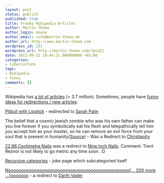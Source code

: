 ```yaml
---
layout: post
status: publish
published: true
title: Freaky Wikipedia Articles
author: Martin Thoma
author_login: moose
author_email: info@martin-thoma.de
author_url: http://www.martin-thoma.com
wordpress_id: 221
wordpress_url: http://martin-thoma.com/?p=221
date: 2011-09-21 19:44:21.000000000 +02:00
categories:
- Cyberculture
tags:
- Wikipedia
- funny
comments: []
---
```

Wikipedia has <a href="http://en.wikipedia.org/wiki/Special:Statistics" rel="nofollow">a lot of articles</a> (> 3.7 million). Sometimes, people have <a href="http://en.wikipedia.org/wiki/Wikipedia:Deleted_articles_with_freaky_titles" rel="nofollow">funny ideas for redirections / new articles</a>:

<a href="http://en.wikipedia.org/wiki/Wikipedia:Redirects_for_discussion/Log/2008_September_24#Pitbull_with_Lipstick_.E2.86.92_Sarah_Palin" rel="nofollow">Pitbull with Lipstick</a> - redirected to <a href="http://en.wikipedia.org/wiki/Sarah_Palin" rel="nofollow">Sarah Palin</a>

The belief that a cosmic jewish zombie who was his own father can make you live forever if you symbolically eat his flesh and telepathically tell him you accept him as your master, so he can remove an evil force from your soul that is present in humanity(<a href="http://en.wikipedia.org/w/index.php?title=Special:Log/delete&amp;page=The_belief_that_a_cosmic_jewish_zombie_who_was_his_own_father_can_make_you_live_forever_if_you_symbolically_eat_his_flesh_and_telepathically_tell_him_you_accept_him_as_your_master,_so_he_can_remove_an_evil_force_from_your_soul_that_is_present_in_humanity" rel="nofollow">Source</a>) - Was a Redirect to <a href="http://en.wikipedia.org/wiki/Christianity" rel="nofollow">Christianity</a>

<a href="http://en.wikipedia.org/w/index.php?title=Special:Log&amp;type=delete&amp;user=&amp;page=22.86+Centimetre+Nails" rel="nofollow">22.86 Centimetre Nails</a> was a redirect to <a href="http://en.wikipedia.org/wiki/Nine_Inch_Nails" rel="nofollow">Nine Inch Nails</a>.
Comment: Trent Reznor is not likely to go metric any time soon. :D

<a href="http://en.wikipedia.org/w/index.php?title=Special:Log&amp;type=delete&amp;user=&amp;page=Category:Recursive+categories" rel="nofollow">Recursive categories</a> - joke page which subcategoried itself

<a href="http://en.wikipedia.org/w/index.php?title=Special:Log&amp;type=delete&amp;user=&amp;page=Noooooooooooooooooooooooooooooooooooooooooooooooooooooooooooooooooooooooooooooooooooooooooooooooooooooooooooooooooooooooooooooooooooooooooooooooooooooooooooooooooooooooooooooooooooooooooooooooooooooooooooooooooooooooooooooooooooooooooooooooooooooooooooooo" rel="nofollow">Nooooooooooooooooooooooooooooooooooooooooooooooo[... 200 more ...]ooooooo</a> - a redirect to <a href="http://en.wikipedia.org/wiki/Darth_Vader" rel="nofollow">Darth Vader</a>
